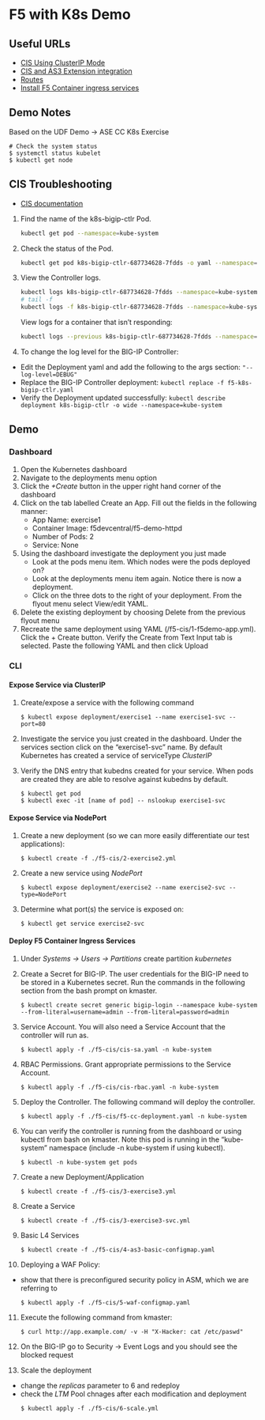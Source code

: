 # F5 with K8s Demo

## Useful URLs
- [CIS Using ClusterIP Mode](https://clouddocs.f5.com/training/community/containers/html/class1/module2/module2.html)
- [CIS and AS3 Extension integration](https://clouddocs.f5.com/containers/v2/kubernetes/kctlr-k8s-as3.html)
- [Routes](https://clouddocs.f5.com/containers/latest/userguide/routes.html)
- [Install F5 Container ingress services](https://devcentral.f5.com/s/articles/CIS-and-Kubernetes-Part-2-Install-F5-Container-ingress-services)

## Demo Notes
Based on the UDF Demo -> ASE CC K8s Exercise

```shell
# Check the system status
$ systemctl status kubelet
$ kubectl get node
```

## CIS Troubleshooting
- [CIS documentation](https://clouddocs.f5.com/containers/v2/troubleshooting/kubernetes.html)

1. Find the name of the k8s-bigip-ctlr Pod.
    ```bash
    kubectl get pod --namespace=kube-system
    ```
2. Check the status of the Pod.
    ```bash
    kubectl get pod k8s-bigip-ctlr-687734628-7fdds -o yaml --namespace=kube-system
    ```
3. View the Controller logs.
    ```bash
    kubectl logs k8s-bigip-ctlr-687734628-7fdds --namespace=kube-system
    # tail -f  
    kubectl logs -f k8s-bigip-ctlr-687734628-7fdds --namespace=kube-system
    ```

    View logs for a container that isn’t responding:
    ```bash
    kubectl logs --previous k8s-bigip-ctlr-687734628-7fdds --namespace=kube-system
    ```
  
4. To change the log level for the BIG-IP Controller:
  - Edit the Deployment yaml and add the following to the args section: `"--log-level=DEBUG"`
  - Replace the BIG-IP Controller deployment: `kubectl replace -f f5-k8s-bigip-ctlr.yaml`
  - Verify the Deployment updated successfully: `kubectl describe deployment k8s-bigip-ctlr -o wide --namespace=kube-system`

## Demo

### Dashboard

1. Open the Kubernetes dashboard
2. Navigate to the deployments menu option
3. Click the _+Create_ button in the upper right hand corner of the dashboard
4. Click on the tab labelled Create an App. Fill out the fields in the following manner:
    - App Name:	exercise1
    - Container Image: f5devcentral/f5-demo-httpd
    - Number of Pods: 2
    - Service: None
5. Using the dashboard investigate the deployment you just made
    - Look at the pods menu item. Which nodes were the pods deployed on?
    - Look at the deployments menu item again. Notice there is now a deployment.
    - Click on the three dots to the right of your deployment. From the flyout menu select View/edit YAML.
6. Delete the existing deployment by choosing Delete from the previous flyout menu
7. Recreate the same deployment using YAML (/f5-cis/1-f5demo-app.yml). Click the + Create button. Verify the Create from Text Input tab is selected. Paste the following YAML and then click Upload

### CLI

#### Expose Service via ClusterIP

1. Create/expose a service with the following command
    ```shell
    $ kubectl expose deployment/exercise1 --name exercise1-svc --port=80
    ```

2. Investigate the service you just created in the dashboard. Under the services section click on the “exercise1-svc” name. By default Kubernetes has created a service of serviceType _ClusterIP_

3. Verify the DNS entry that kubedns created for your service. When pods are created they are able to resolve against kubedns by default.
    ```shell
    $ kubectl get pod
    $ kubectl exec -it [name of pod] -- nslookup exercise1-svc
    ```

#### Expose Service via NodePort

1. Create a new deployment (so we can more easily differentiate our test applications):
    ```shell
    $ kubectl create -f ./f5-cis/2-exercise2.yml
    ```

2. Create a new service using _NodePort_
    ```shell
    $ kubectl expose deployment/exercise2 --name exercise2-svc --type=NodePort
    ```

3. Determine what port(s) the service is exposed on:
    ```shell    
    $ kubectl get service exercise2-svc
    ```

#### Deploy F5 Container Ingress Services

1. Under _Systems -> Users -> Partitions_ create partition _kubernetes_

2. Create a Secret for BIG-IP. The user credentials for the BIG-IP need to be stored in a Kubernetes secret. Run the commands in the following section from the bash prompt on kmaster.
    ```shell
    $ kubectl create secret generic bigip-login --namespace kube-system --from-literal=username=admin --from-literal=password=admin
    ```

3. Service Account. You will also need a Service Account that the controller will run as.
    ```shell
    $ kubectl apply -f ./f5-cis/cis-sa.yaml -n kube-system
    ```

4. RBAC Permissions. Grant appropriate permissions to the Service Account.
    ```shell
    $ kubectl apply -f ./f5-cis/cis-rbac.yaml -n kube-system
    ```

5. Deploy the Controller. The following command will deploy the controller.
    ```shell
    $ kubectl apply -f ./f5-cis/f5-cc-deployment.yaml -n kube-system
    ```

6. You can verify the controller is running from the dashboard or using kubectl from bash on kmaster. Note this pod is running in the “kube-system” namespace (include -n kube-system if using kubectl).
    ```shell
    $ kubectl -n kube-system get pods
    ```

7. Create a new Deployment/Application
    ```shell
    $ kubectl create -f ./f5-cis/3-exercise3.yml
    ```

8. Create a Service
    ```shell
    $ kubectl create -f ./f5-cis/3-exercise3-svc.yml
    ```

9. Basic L4 Services
    ```shell
    $ kubectl create -f ./f5-cis/4-as3-basic-configmap.yaml
    ```

10. Deploying a WAF Policy:
- show that there is preconfigured security policy in ASM, which we are referring to
    ```shell
    $ kubectl apply -f ./f5-cis/5-waf-configmap.yaml
    ```

11. Execute the following command from kmaster:
    ```shell
    $ curl http://app.example.com/ -v -H "X-Hacker: cat /etc/paswd"
    ```

12. On the BIG-IP go to Security -> Event Logs and you should see the blocked request

13. Scale the deployment
- change the _replicas_ parameter to 6 and redeploy
- check the _LTM_ Pool chnages after each modification and deployment
    ```shell
    $ kubectl apply -f ./f5-cis/6-scale.yml
    ```

